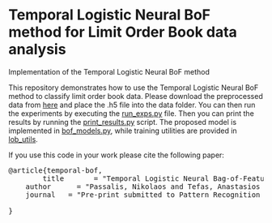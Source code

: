 # Temporal Logistic Neural BoF method for Limit Order Book data analysis
Implementation of the Temporal Logistic Neural BoF method

This repository demonstrates how to use the Temporal Logistic Neural BoF method to classify limit order book data. Please  download the preprocessed data from [here](https://www.dropbox.com/s/vvvqwfejyertr4q/lob.tar.xz?dl=0) and place the .h5 file into the data folder. You can then run the experiments by executing the [run_exps.py](https://github.com/passalis/finbof/blob/master/run_exps.py) file. Then you can print the results by running the [print_results.py](https://github.com/passalis/finbof/blob/master/print_results.py) script. The proposed model is implemented in [bof_models.py](https://github.com/passalis/finbof/blob/master/models/bof_models.py), while training utilities are provided in [lob_utils](https://github.com/passalis/finbof/tree/master/lob_utils).

If you use this code in your work please cite the following paper:

<pre>
@article{temporal-bof,
        title       = "Temporal Logistic Neural Bag-of-Features for Financial Time series Forecasting leveraging Limit Order Book Data",
	author      = "Passalis, Nikolaos and Tefas, Anastasios and Kanniainen, Juho and Gabbouj, Moncef and Iosifidis, Alexandros",
	journal   = "Pre-print submitted to Pattern Recognition Letters",
	
}
</pre>
